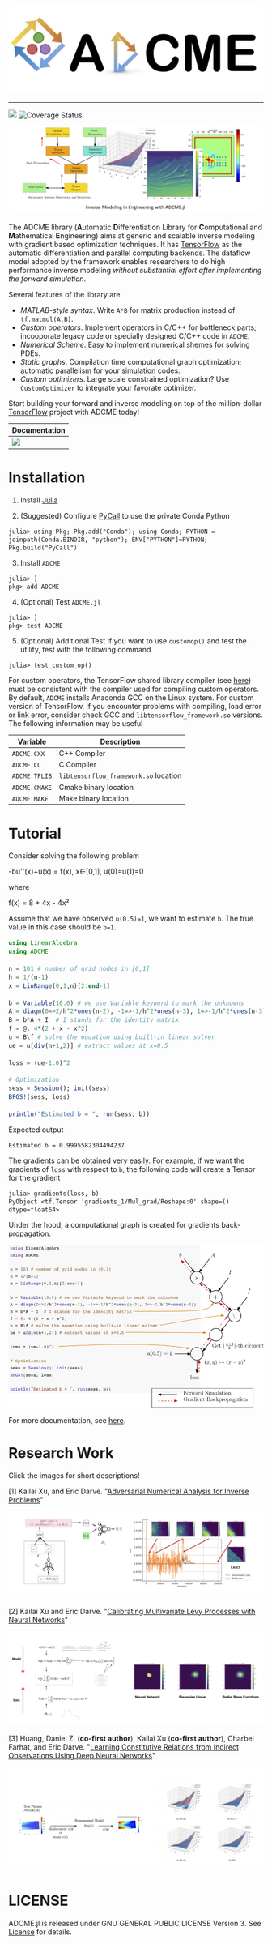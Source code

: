 ![](docs/src/asset/icon.jpg)

---



![](https://travis-ci.org/kailaix/ADCME.jl.svg?branch=master)
![Coverage Status](https://coveralls.io/repos/github/kailaix/ADCME.jl/badge.svg?branch=master)


![](docs/src/asset/demo.png)

The ADCME library (**A**utomatic **D**ifferentiation Library for **C**omputational and **M**athematical **E**ngineering) aims at generic and scalable inverse modeling with gradient based optimization techniques. It has [TensorFlow](https://www.tensorflow.org/) as the automatic differentiation and parallel computing backends. The dataflow model adopted by the framework enables researchers to do high performance inverse modeling *without substantial effort after implementing the forward simulation*.

Several features of the library are

* *MATLAB-style syntax*. Write `A*B` for matrix production instead of `tf.matmul(A,B)`.
* *Custom operators*. Implement operators in C/C++ for bottleneck parts; incooporate legacy code or specially designed C/C++ code in `ADCME`.
* *Numerical Scheme*. Easy to implement numerical shemes for solving PDEs.
* *Static graphs*. Compilation time computational graph optimization; automatic parallelism for your simulation codes.
* *Custom optimizers*. Large scale constrained optimization? Use `CustomOptimizer` to integrate your favorate optimizer. 

Start building your forward and inverse modeling on top of the million-dollar [TensorFlow](https://www.tensorflow.org/) project with ADCME today!

| Documentation                                                |
| ------------------------------------------------------------ |
| [![](https://img.shields.io/badge/docs-dev-blue.svg)](https://kailaix.github.io/ADCME.jl/dev) |



# Installation

1. Install [Julia](https://julialang.org/)

2. (Suggested) Configure [PyCall](https://github.com/JuliaPy/PyCall.jl/) to use the private Conda Python
```
julia> using Pkg; Pkg.add("Conda"); using Conda; PYTHON = joinpath(Conda.BINDIR, "python"); ENV["PYTHON"]=PYTHON; Pkg.build("PyCall")
```

3. Install `ADCME`
```
julia> ]
pkg> add ADCME
```

4. (Optional) Test `ADCME.jl`
```
julia> ]
pkg> test ADCME
```

5. (Optional) Additional Test
If you want to use `customop()` and test the utility, test with the following command
```
julia> test_custom_op()
```
For custom operators, the TensorFlow shared library compiler (see [here](https://www.tensorflow.org/install/source#tested_build_configurations)) must be consistent with the compiler used for compiling custom operators. By default, `ADCME` installs Anaconda GCC on the Linux system. For custom version of TensorFlow, if you encounter problems with compiling, load error or link error, consider check GCC and `libtensorflow_framework.so` versions. The following information may be useful

| Variable      | Description                           |
| ------------- | ------------------------------------- |
| `ADCME.CXX`   | C++ Compiler                          |
| `ADCME.CC`    | C Compiler                            |
| `ADCME.TFLIB` | `libtensorflow_framework.so` location |
| `ADCME.CMAKE` | Cmake binary location                 |
| `ADCME.MAKE`  | Make binary location                  |

# Tutorial

Consider solving the following problem

-bu''(x)+u(x) = f(x), x∈[0,1], u(0)=u(1)=0

where 

f(x) = 8 + 4x - 4x²

Assume that we have observed `u(0.5)=1`, we want to estimate `b`. The true value in this case should be `b=1`.

```julia
using LinearAlgebra
using ADCME

n = 101 # number of grid nodes in [0,1]
h = 1/(n-1)
x = LinRange(0,1,n)[2:end-1]

b = Variable(10.0) # we use Variable keyword to mark the unknowns
A = diagm(0=>2/h^2*ones(n-2), -1=>-1/h^2*ones(n-3), 1=>-1/h^2*ones(n-3)) 
B = b*A + I  # I stands for the identity matrix
f = @. 4*(2 + x - x^2) 
u = B\f # solve the equation using built-in linear solver
ue = u[div(n+1,2)] # extract values at x=0.5

loss = (ue-1.0)^2 

# Optimization
sess = Session(); init(sess) 
BFGS!(sess, loss)

println("Estimated b = ", run(sess, b))
```
Expected output 
```
Estimated b = 0.9995582304494237
```

The gradients can be obtained very easily. For example, if we want the gradients of `loss` with respect to `b`, the following code will create a Tensor for the gradient
```
julia> gradients(loss, b)
PyObject <tf.Tensor 'gradients_1/Mul_grad/Reshape:0' shape=() dtype=float64>
```

Under the hood, a computational graph is created for gradients back-propagation.

![](docs/src/asset/code.png)


For more documentation, see [here](https://kailaix.github.io/ADCME.jl/dev).

# Research Work

Click the images for short descriptions!

[1] Kailai Xu, and Eric Darve. "[Adversarial Numerical Analysis for Inverse Problems](https://arxiv.org/abs/1910.06936)"

[![](docs/src/asset/ana.png)](https://kailaix.github.io/ADCME.jl/dev/apps/#Adversarial-Numerical-Analysis-1)

[2] Kailai Xu and Eric Darve. "[Calibrating Multivariate Lévy Processes with Neural Networks](https://arxiv.org/abs/1812.08883)"

[![](docs/src/asset/levy.png)](https://kailaix.github.io/ADCME.jl/dev/apps/#Calibrating-Multivariate-Lévy-Processes-with-Neural-Networks-1)


[3] Huang, Daniel Z. (**co-first author**), Kailai Xu (**co-first author**), Charbel Farhat, and Eric Darve. "[Learning Constitutive Relations from Indirect Observations Using Deep Neural Networks](https://arxiv.org/abs/1905.12530)"

[![image-20191031200808697](docs/src/asset/law.png)](https://kailaix.github.io/ADCME.jl/dev/apps/#Learning-Constitutive-Relations-from-Indirect-Observations-Using-Deep-Neural-Networks-1)



# LICENSE

ADCME.jl is released under GNU GENERAL PUBLIC LICENSE Version 3. See [License](https://github.com/kailaix/ADCME.jl/tree/master/LICENSE) for details. 

